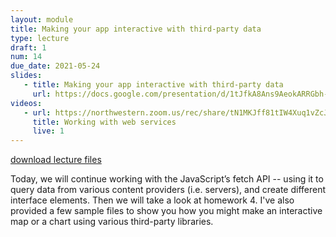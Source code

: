 ```yaml
---
layout: module
title: Making your app interactive with third-party data
type: lecture
draft: 1
num: 14
due_date: 2021-05-24
slides:
   - title: Making your app interactive with third-party data
     url: https://docs.google.com/presentation/d/1tJfkA8Ans9AeokARRGbh-ktENYf_TeXlhbqsRggkUv8/edit?usp=sharing
videos:
   - url: https://northwestern.zoom.us/rec/share/tN1MKJff81tIW4Xuq1vZcJ4oHKvHaaa8hCcY8_YKyxku3yuCvqfFX2CY8slnICrt?startTime=1590008321000
     title: Working with web services
     live: 1
---
```


<a class="nu-button" href="/spring2021/course-files/lectures/lecture14.zip">
    download lecture files 
    <i class="fas fa-download"></i>
</a>

Today, we will continue working with the JavaScript’s fetch API -- using it to query data from various content providers (i.e. servers), and create different interface elements. Then we will take a look at homework 4. I've also provided a few sample files to show you how you might make an interactive map or a chart using various third-party libraries.